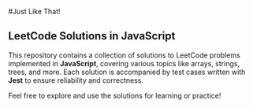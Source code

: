 #Just Like That!
## LeetCode Solutions in JavaScript

This repository contains a collection of solutions to LeetCode problems implemented in **JavaScript**, covering various topics like arrays, strings, trees, and more. Each solution is accompanied by test cases written with **Jest** to ensure reliability and correctness.

Feel free to explore and use the solutions for learning or practice!
